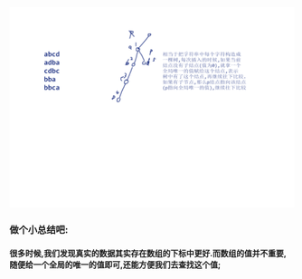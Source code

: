 ![Trie树](./readme.assets/Trie树.png)
### 做个小总结吧:

#### 很多时候,我们发现真实的数据其实存在数组的下标中更好.而数组的值并不重要,随便给一个全局的唯一的值即可,还能方便我们去查找这个值;
